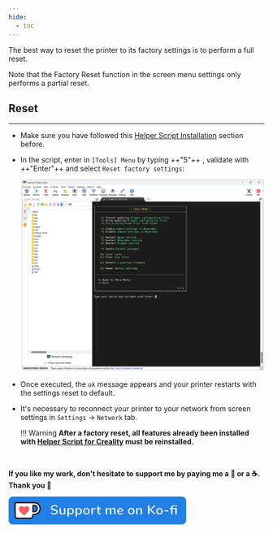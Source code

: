 ```yaml
---
hide:
  - toc
---
```

The best way to reset the printer to its factory settings is to perform a full reset.

Note that the Factory Reset function in the screen menu settings only performs a partial reset.


## Reset
<hr>

- Make sure you have followed this <a href="../../helper-script/helper-script-installation">Helper Script Installation</a> section before.

- In the script, enter in `[Tools] Menu` by typing ++"5"++ , validate with ++"Enter"++ and select `Reset factory settings`:

    <img width="900" src="../../assets/img/Creality-Helper-Script/Tools_Menu.png">

- Once executed, the `ok` message appears and your printer restarts with the settings reset to default.

- It's necessary to reconnect your printer to your network from screen settings in `Settings` → `Network` tab.

    !!! Warning
        **After a factory reset, all features already been installed with <a href="../../helper-script/helper-script-installation">Helper Script for Creality</a>  must be reinstalled.**

<br />

**If you like my work, don't hesitate to support me by paying me a 🍺 or a ☕. Thank you 🙂**

<a href="https://ko-fi.com/guilouz" target="_blank"><img width="350" src="../../assets/img/home/Ko-fi.png"></a>
